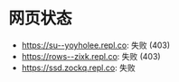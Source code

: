 # 网页状态
- https://su--yoyholee.repl.co: 失败 (403)
- https://rows--zixk.repl.co: 失败 (403)
- https://ssd.zockq.repl.co: 失败
